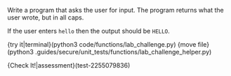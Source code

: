 Write a program that asks the user for input. The program returns what the user wrote, but in all caps.

If the user enters `hello` then the output should be `HELLO`.

{try it|terminal}(python3 code/functions/lab_challenge.py)
{move file}(python3 .guides/secure/unit_tests/functions/lab_challenge_helper.py)

{Check It!|assessment}(test-2255079836)
